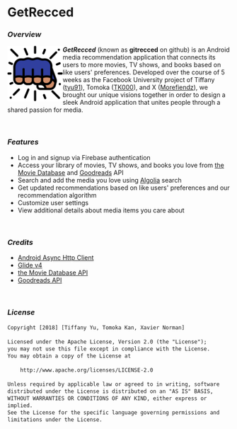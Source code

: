 # GetRecced

### _Overview_

<img align='left' src='https://github.com/gitrecced/gitreccced/blob/master/app/src/main/res/drawable-v24/fist.png' 
     width='125' 
     alt='GetRecced Icon'>

**_GetRecced_** (known as **gitrecced** on github) is an Android media recommendation application that connects its users to more movies, TV shows, and books based on like users' preferences. Developed over the course of 5 weeks as the Facebook University project of Tiffany ([tyu91](https://github.com/tyu91)), Tomoka ([TK000](https://github.com/TK000)), and X ([Morefiendz](https://github.com/Morefiendz)), we brought our unique visions together in order to design a sleek Android application that unites people through a shared passion for media. 

<br />

### _Features_

- Log in and signup via Firebase authentication
- Access your library of movies, TV shows, and books you love from [the Movie Database](https://www.themoviedb.org/) and [Goodreads](https://www.goodreads.com/) API
- Search and add the media you love using [Algolia](https://www.algolia.com/) search
- Get updated recommendations based on like users' preferences and our recommendation algorithm
- Customize user settings
- View additional details about media items you care about

<br />

### _Credits_

- [Android Async Http Client](http://loopj.com/android-async-http/)
- [Glide v4](https://bumptech.github.io/glide/)
- [the Movie Database API](https://developers.themoviedb.org/3)
- [Goodreads API](https://www.goodreads.com/api)

<br />

### _License_

    Copyright [2018] [Tiffany Yu, Tomoka Kan, Xavier Norman]

    Licensed under the Apache License, Version 2.0 (the "License");
    you may not use this file except in compliance with the License.
    You may obtain a copy of the License at

        http://www.apache.org/licenses/LICENSE-2.0

    Unless required by applicable law or agreed to in writing, software
    distributed under the License is distributed on an "AS IS" BASIS,
    WITHOUT WARRANTIES OR CONDITIONS OF ANY KIND, either express or implied.
    See the License for the specific language governing permissions and
    limitations under the License.

